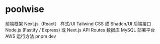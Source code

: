 # poolwise
前端框架	Next.js（React）
样式/UI	    Tailwind CSS 或 Shadcn/UI
后端接口	Node.js (Fastify / Express) 或 Next.js API Routes
数据库      MySQL
部署平台    AWS
运行方法    pnpm dev